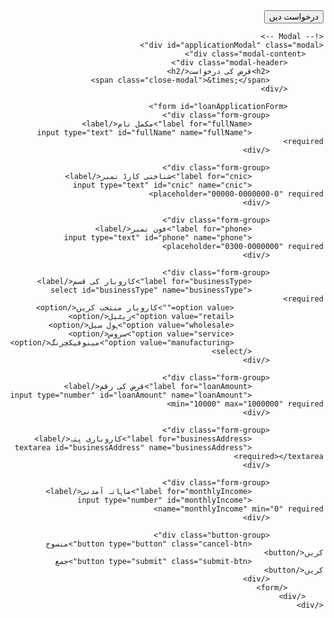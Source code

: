 <!DOCTYPE html>
<html lang="ur" dir="rtl">
<head>
    <meta charset="UTF-8">
    <meta name="viewport" content="width=device-width, initial-scale=1.0">
    <title>Loan Application Form</title>
    <link href="https://fonts.googleapis.com/css2?family=Noto+Nastaliq+Urdu&display=swap" rel="stylesheet">
    <link rel="stylesheet" href="styles.css">
</head>
<body>
    <!-- Main Content -->
    <div class="container">
        <button class="apply-now">درخواست دیں</button>
    </div>

    <!-- Modal -->
    <div id="applicationModal" class="modal">
        <div class="modal-content">
            <div class="modal-header">
                <h2>قرض کی درخواست</h2>
                <span class="close-modal">&times;</span>
            </div>

            <form id="loanApplicationForm">
                <div class="form-group">
                    <label for="fullName">مکمل نام</label>
                    <input type="text" id="fullName" name="fullName" required>
                </div>

                <div class="form-group">
                    <label for="cnic">شناختی کارڈ نمبر</label>
                    <input type="text" id="cnic" name="cnic" placeholder="00000-0000000-0" required>
                </div>

                <div class="form-group">
                    <label for="phone">فون نمبر</label>
                    <input type="text" id="phone" name="phone" placeholder="0300-0000000" required>
                </div>

                <div class="form-group">
                    <label for="businessType">کاروبار کی قسم</label>
                    <select id="businessType" name="businessType" required>
                        <option value="">کاروبار منتخب کریں</option>
                        <option value="retail">ریٹیل</option>
                        <option value="wholesale">ہول سیل</option>
                        <option value="service">سروس</option>
                        <option value="manufacturing">مینوفیکچرنگ</option>
                    </select>
                </div>

                <div class="form-group">
                    <label for="loanAmount">قرض کی رقم</label>
                    <input type="number" id="loanAmount" name="loanAmount" min="10000" max="1000000" required>
                </div>

                <div class="form-group">
                    <label for="businessAddress">کاروباری پتہ</label>
                    <textarea id="businessAddress" name="businessAddress" required></textarea>
                </div>

                <div class="form-group">
                    <label for="monthlyIncome">ماہانہ آمدنی</label>
                    <input type="number" id="monthlyIncome" name="monthlyIncome" min="0" required>
                </div>

                <div class="button-group">
                    <button type="button" class="cancel-btn">منسوخ کریں</button>
                    <button type="submit" class="submit-btn">جمع کریں</button>
                </div>
            </form>
        </div>
    </div>
</body>
<script src="script.js"></script>
</html>
